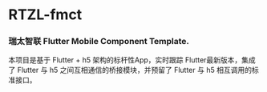 # RTZL-fmct 
### 瑞太智联 Flutter Mobile Component Template.

本项目是基于 Flutter + h5 架构的标杆性App，实时跟踪 Flutter最新版本，集成了 Flutter 与 h5 之间互相通信的桥接模块，并预留了 Flutter 与 h5 相互调用的标准接口。
